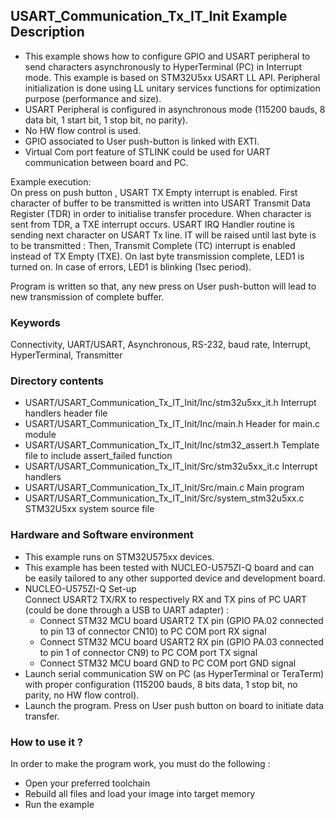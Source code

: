 ## <b>USART_Communication_Tx_IT_Init Example Description</b>

- This example shows how to configure GPIO and USART peripheral to send characters
asynchronously to HyperTerminal (PC) in Interrupt mode. This example is based on
STM32U5xx USART LL API. Peripheral initialization is done using LL unitary services functions for optimization purpose (performance and size).
- USART Peripheral is configured in asynchronous mode (115200 bauds, 8 data bit, 1 start bit, 1 stop bit, no parity).
- No HW flow control is used.
- GPIO associated to User push-button is linked with EXTI.
- Virtual Com port feature of STLINK could be used for UART communication between board and PC.

Example execution:  
On press on push button , USART TX Empty interrupt is enabled.
First character of buffer to be transmitted is written into USART Transmit Data Register (TDR) in order to initialise transfer procedure.
When character is sent from TDR, a TXE interrupt occurs.
USART IRQ Handler routine is sending next character on USART Tx line.
IT will be raised until last byte is to be transmitted : Then, Transmit Complete (TC) interrupt is enabled
instead of TX Empty (TXE).
On last byte transmission complete, LED1 is turned on.
In case of errors, LED1 is blinking (1sec period).

Program is written so that, any new press on User push-button will lead to new transmission of complete buffer.

### <b>Keywords</b>

Connectivity, UART/USART, Asynchronous, RS-232, baud rate, Interrupt, HyperTerminal, Transmitter

### <b>Directory contents</b>

  - USART/USART_Communication_Tx_IT_Init/Inc/stm32u5xx_it.h          Interrupt handlers header file
  - USART/USART_Communication_Tx_IT_Init/Inc/main.h                  Header for main.c module
  - USART/USART_Communication_Tx_IT_Init/Inc/stm32_assert.h          Template file to include assert_failed function
  - USART/USART_Communication_Tx_IT_Init/Src/stm32u5xx_it.c          Interrupt handlers
  - USART/USART_Communication_Tx_IT_Init/Src/main.c                  Main program
  - USART/USART_Communication_Tx_IT_Init/Src/system_stm32u5xx.c      STM32U5xx system source file

### <b>Hardware and Software environment</b>

  - This example runs on STM32U575xx devices.  
  - This example has been tested with NUCLEO-U575ZI-Q board and can be
    easily tailored to any other supported device and development board.  
  - NUCLEO-U575ZI-Q Set-up  
    Connect USART2 TX/RX to respectively RX and TX pins of PC UART (could be done through a USB to UART adapter) :  
    - Connect STM32 MCU board USART2 TX pin (GPIO PA.02 connected to pin 13 of connector CN10)
      to PC COM port RX signal  
    - Connect STM32 MCU board USART2 RX pin (GPIO PA.03 connected to pin 1 of connector CN9)
      to PC COM port TX signal  
    - Connect STM32 MCU board GND to PC COM port GND signal  
  - Launch serial communication SW on PC (as HyperTerminal or TeraTerm) with proper configuration
    (115200 bauds, 8 bits data, 1 stop bit, no parity, no HW flow control).  
  - Launch the program. Press on User push button on board to initiate data transfer.

### <b>How to use it ?</b>

In order to make the program work, you must do the following :

 - Open your preferred toolchain
 - Rebuild all files and load your image into target memory
 - Run the example

